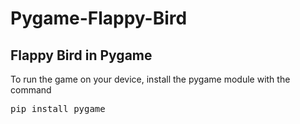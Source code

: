 # Pygame-Flappy-Bird

## Flappy Bird in Pygame

 To run the game on your device, install the pygame module with the command
 
 <pre>pip install pygame</pre>
